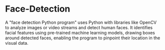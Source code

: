 # Face-Detection
A "face detection Python program" uses Python with libraries like OpenCV to analyze images or video streams and detect human faces. It identifies facial features using pre-trained machine learning models, drawing boxes around detected faces, enabling the program to pinpoint their location in the visual data.
